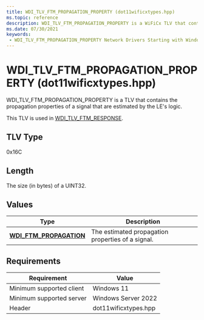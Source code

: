 ```yaml
---
title: WDI_TLV_FTM_PROPAGATION_PROPERTY (dot11wificxtypes.hpp)
ms.topic: reference
description: WDI_TLV_FTM_PROPAGATION_PROPERTY is a WiFiCx TLV that contains the negotiated bandwidth in MHz between two STAs to exercise the FTM.
ms.date: 07/30/2021
keywords:
 - WDI_TLV_FTM_PROPAGATION_PROPERTY Network Drivers Starting with Windows Vista
---
```


# WDI_TLV_FTM_PROPAGATION_PROPERTY (dot11wificxtypes.hpp)


WDI_TLV_FTM_PROPAGATION_PROPERTY is a TLV that contains the propagation properties of a signal that are estimated by the LE's logic.

This TLV is used in [WDI_TLV_FTM_RESPONSE](wdi-tlv-ftm-response.md).

## TLV Type


0x16C

## Length


The size (in bytes) of a UINT32.

## Values


| Type                                              | Description                                 |
|---------------------------------------------------|---------------------------------------------|
| [**WDI_FTM_PROPAGATION**](/windows-hardware/drivers/ddi/dot11wificxtypes/ne-dot11wificxtypes-wdi_ftm_propagation) | The  estimated propagation properties of a signal. |

 

## Requirements

|Requirement|Value|
|--- |--- |
|Minimum supported client|Windows 11|
|Minimum supported server|Windows Server 2022|
|Header|dot11wificxtypes.hpp|

 

